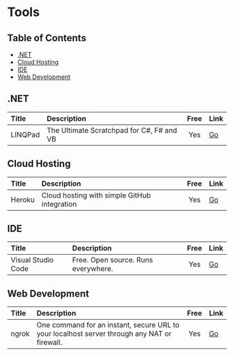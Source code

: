 # Tools

## Table of Contents
- [.NET](#.net)
- [Cloud Hosting](#cloud-hosting)
- [IDE](#ide)
- [Web Development](#web-development)

## .NET
| Title | Description | Free | Link |
|:--- |:--- |:---:|:--- |
| LINQPad | The Ultimate Scratchpad for C#, F# and VB | Yes | [Go](https://www.linqpad.net/) |


## Cloud Hosting
| Title | Description | Free | Link |
|:--- |:--- |:---:|:--- |
| Heroku | Cloud hosting with simple GitHub integration | Yes | [Go](https://www.heroku.com/home) |


## IDE
| Title | Description | Free | Link |
|:--- |:--- |:---:|:--- |
| Visual Studio Code | Free. Open source. Runs everywhere. | Yes | [Go](https://code.visualstudio.com/) |


## Web Development
| Title | Description | Free | Link |
|:--- |:--- |:---:|:--- |
| ngrok | One command for an instant, secure URL to your localhost server through any NAT or firewall. | Yes | [Go](https://ngrok.com/) |


